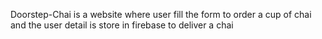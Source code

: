 Doorstep-Chai is a website where user fill the form to order a cup of chai and the user detail is store in firebase to deliver a chai
